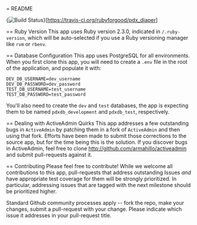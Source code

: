 = README

{<img src="https://travis-ci.org/rubyforgood/pdx_diaper.svg?branch=master" alt="Build Status" />}[https://travis-ci.org/rubyforgood/pdx_diaper]

== Ruby Version
This app uses Ruby version 2.3.0, indicated in `/.ruby-version`, which will be auto-selected if you use a Ruby versioning manager like `rvm` or `rbenv`.

== Database Configuration
This app uses PostgreSQL for all environments. When you first clone this app, you will need to create a `.env` file in the root of the application, and populate it with:

```
DEV_DB_USERNAME=dev_username
DEV_DB_PASSWORD=dev_password
TEST_DB_USERNAME=test_username
TEST_DB_PASSWORD=test_password
```

You'll also need to create the `dev` and `test` databases, the app is expecting them to be named `pdxdb_development` and `pdxdb_test`, respectively.

== Dealing with ActiveAdmin Quirks
This app addresses a few outstanding bugs in `ActiveAdmin` by patching them in a fork of `ActiveAdmin` and then using that fork. Efforts have been made to submit those corrections to the source app, but for the time being this is the solution. If you discover bugs in ActiveAdmin, feel free to clone http://github.com/armahillo/activeadmin and submit pull-requests against it. 


== Contributing
Please feel free to contribute! While we welcome all contributions to this app, pull-requests that address outstanding Issues *and* have appropriate test coverage for them will be strongly prioritized. In particular, addressing issues that are tagged with the next milestone should be prioritized higher.

Standard Github community processes apply -- fork the repo, make your changes, submit a pull-request with your change. Please indicate which issue it addresses in your pull-request title.
